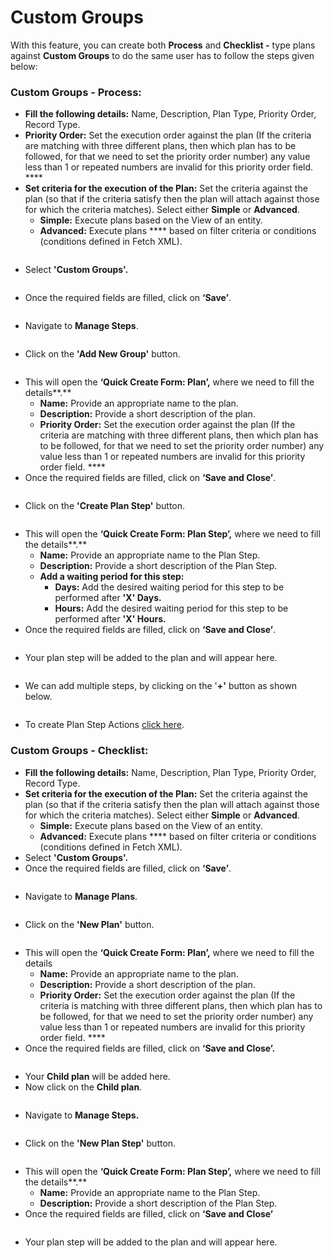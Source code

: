 # Custom Groups

With this feature, you can create both **Process** and **Checklist -** type plans against **Custom Groups** to do the same user has to follow the steps given below:

### **Custom Groups - Process:**

* **Fill the following details:** Name, Description, Plan Type, Priority Order, Record Type.
* **Priority Order:** Set the execution order against the plan (If the criteria are matching with three different plans, then which plan has to be followed, for that we need to set the priority order number) any value less than 1 or repeated numbers are invalid for this priority order field. ****&#x20;
* **Set criteria for the execution of the Plan:** Set the criteria against the plan (so that if the criteria satisfy then the plan will attach against those for which the criteria matches). Select either **Simple** or **Advanced**.
  * **Simple:** Execute plans based on the View of an entity.
  * **Advanced:** Execute plans **** based on filter criteria or conditions (conditions defined in Fetch XML).

<figure><img src="../../../../.gitbook/assets/Custom process new 1.png" alt=""><figcaption></figcaption></figure>

* Select **'Custom Groups'.**

<figure><img src="../../../../.gitbook/assets/Custom process new 1.1.png" alt=""><figcaption></figcaption></figure>

* Once the required fields are filled, click on **‘Save’**.

<figure><img src="../../../../.gitbook/assets/Custom process new save plan.png" alt=""><figcaption></figcaption></figure>

* Navigate to **Manage Steps**.

<figure><img src="../../../../.gitbook/assets/Custom process PLAN STEP_1 (1).png" alt=""><figcaption></figcaption></figure>

* Click on the **'Add New Group'** button.

<figure><img src="../../../../.gitbook/assets/Custom process PLAN STEP_2 (1).png" alt=""><figcaption></figcaption></figure>

* This will open the **‘Quick Create Form: Plan’,** where we need to fill the details**.**
  * **Name:** Provide an appropriate name to the plan.
  * **Description:** Provide a short description of the plan.
  * **Priority Order:** Set the execution order against the plan (If the criteria are matching with three different plans, then which plan has to be followed, for that we need to set the priority order number) any value less than 1 or repeated numbers are invalid for this priority order field. ****&#x20;
* Once the required fields are filled, click on **‘Save and Close’**.

<figure><img src="../../../../.gitbook/assets/Custom process PLAN STEP_3 (1).png" alt=""><figcaption></figcaption></figure>

* Click on the **'Create Plan Step'** button.

<figure><img src="../../../../.gitbook/assets/Custom process PLAN STEP_5 (1).png" alt=""><figcaption></figcaption></figure>

* This will open the **‘Quick Create Form: Plan Step’,** where we need to fill the details**.**
  * **Name:** Provide an appropriate name to the Plan Step.
  * **Description:** Provide a short description of the Plan Step.
  * **Add a waiting period for this step:**
    * **Days:** Add the desired waiting period for this step to be performed after **'X' Days.**
    * **Hours:** Add the desired waiting period for this step to be performed after **'X' Hours.**
* Once the required fields are filled, click on **‘Save and Close’**.

<figure><img src="../../../../.gitbook/assets/Custom process PLAN STEP_6.png" alt=""><figcaption></figcaption></figure>

* Your plan step will be added to the plan and will appear here.

<figure><img src="../../../../.gitbook/assets/Custom process PLAN STEP_7.png" alt=""><figcaption></figcaption></figure>

* &#x20;We can add multiple steps, by clicking on the '**+'** button as shown below.&#x20;

<figure><img src="../../../../.gitbook/assets/Custom process PLAN STEP_8.png" alt=""><figcaption></figcaption></figure>

* To create Plan Step Actions [click here](https://docs.inogic.com/business-process-checklist/configuration/configuration-for-plans-process/plan-step-action).

### **Custom Groups - Checklist:**

* **Fill the following details:** Name, Description, Plan Type, Priority Order, Record Type.
* **Set criteria for the execution of the Plan:** Set the criteria against the plan (so that if the criteria satisfy then the plan will attach against those for which the criteria matches). Select either **Simple** or **Advanced**.
  * **Simple:** Execute plans based on the View of an entity.
  * **Advanced:** Execute plans **** based on filter criteria or conditions (conditions defined in Fetch XML).
* Select **'Custom Groups'.**
* Once the required fields are filled, click on **‘Save’**.

<figure><img src="../../../../.gitbook/assets/Custom checklist plan 1 new (1) (1).png" alt=""><figcaption></figcaption></figure>

* Navigate to **Manage Plans**.

<figure><img src="../../../../.gitbook/assets/navigate to manage plans.png" alt=""><figcaption></figcaption></figure>

* Click on the **'New Plan'** button.

<figure><img src="../../../../.gitbook/assets/new plan.png" alt=""><figcaption></figcaption></figure>

* This will open the **‘Quick Create Form: Plan’,** where we need to fill the details
  * **Name:** Provide an appropriate name to the plan.
  * **Description:** Provide a short description of the plan.
  * **Priority Order:** Set the execution order against the plan (If the criteria is matching with three different plans, then which plan has to be followed, for that we need to set the priority order number) any value less than 1 or repeated numbers are invalid for this priority order field. ****&#x20;
* Once the required fields are filled, click on **‘Save and Close’.**

<figure><img src="../../../../.gitbook/assets/child plan quick create form.png" alt=""><figcaption></figcaption></figure>

* Your **Child plan** will be added here.
* Now click on the **Child plan**.

<figure><img src="../../../../.gitbook/assets/custom checklist plan step new 1 (1).png" alt=""><figcaption></figcaption></figure>

* Navigate to **Manage Steps.**

<figure><img src="../../../../.gitbook/assets/custom checklist plan step new 2.png" alt=""><figcaption></figcaption></figure>

* Click on the **'New Plan Step'** button.

<figure><img src="../../../../.gitbook/assets/custom checklist plan step new 4.png" alt=""><figcaption></figcaption></figure>

* This will open the **‘Quick Create Form: Plan Step’,** where we need to fill the details**.**
  * **Name:** Provide an appropriate name to the Plan Step.
  * **Description:** Provide a short description of the Plan Step.
* Once the required fields are filled, click on **‘Save and Close’**

<figure><img src="../../../../.gitbook/assets/custom checklist plan step new 5.png" alt=""><figcaption></figcaption></figure>

* Your plan step will be added to the plan and will appear here.

<figure><img src="../../../../.gitbook/assets/custom checklist plan step new 6.png" alt=""><figcaption></figcaption></figure>
